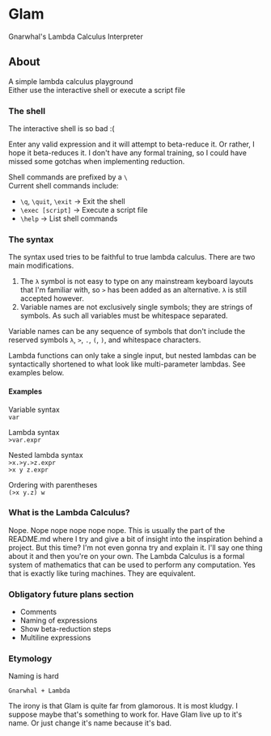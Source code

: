 # Glam

Gnarwhal's Lambda Calculus Interpreter

## About

A simple lambda calculus playground  
Either use the interactive shell or execute a script file

### The shell

The interactive shell is so bad :(

Enter any valid expression and it will attempt to beta-reduce it. Or rather, I hope it beta-reduces it. I don't have any formal training, so I could have
missed some gotchas when implementing reduction.

Shell commands are prefixed by a `\`  
Current shell commands include:
- `\q`, `\quit`, `\exit` -> Exit the shell
- `\exec [script]` -> Execute a script file
- `\help` -> List shell commands

### The syntax

The syntax used tries to be faithful to true lambda calculus.
There are two main modifications.
1. The `λ` symbol is not easy to type on any mainstream keyboard layouts that I'm familiar with, so `>` has been added as an alternative. `λ` is still accepted however. 
2. Variable names are not exclusively single symbols; they are strings of symbols. As such all variables must be whitespace separated. 

Variable names can be any sequence of symbols that don't include the reserved symbols `λ`, `>`, `.`, `(`, `)`, and whitespace characters.

Lambda functions can only take a single input, but nested lambdas can be syntactically shortened to what look like multi-parameter lambdas. See examples below. 

#### Examples

Variable syntax  
`var`  

Lambda syntax  
`>var.expr`  

Nested lambda syntax  
`>x.>y.>z.expr`  
`>x y z.expr`  

Ordering with parentheses  
`(>x y.z) w`

### What is the Lambda Calculus?

Nope. Nope nope nope nope nope.
This is usually the part of the README.md where I try and give a bit of insight into the inspiration behind a project. But this time?
I'm not even gonna try and explain it. I'll say one thing about it and then you're on your own.
The Lambda Calculus is a formal system of mathematics that can be used to perform any computation. Yes that is exactly like turing machines. They are equivalent. 


### Obligatory future plans section

- Comments
- Naming of expressions
- Show beta-reduction steps
- Multiline expressions

### Etymology

Naming is hard

`Gnarwhal + Lambda`

The irony is that Glam is quite far from glamorous. It is most kludgy.
I suppose maybe that's something to work for. Have Glam live up to it's name. Or just change it's name because it's bad.

